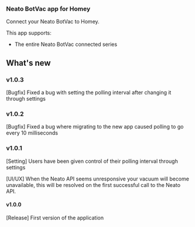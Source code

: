 ### Neato BotVac app for Homey  
Connect your Neato BotVac to Homey.

This app supports:
* The entire Neato BotVac connected series

## What's new
### v1.0.3
[Bugfix] Fixed a bug with setting the polling interval after changing it through settings

### v1.0.2
[Bugfix] Fixed a bug where migrating to the new app caused polling to go every 10 milliseconds

### v1.0.1
[Setting] Users have been given control of their polling interval through settings

[UI/UX] When the Neato API seems unresponsive your vacuum will become unavailable, this will be resolved on the first successful call to the Neato API.

#### v1.0.0
[Release] First version of the application
